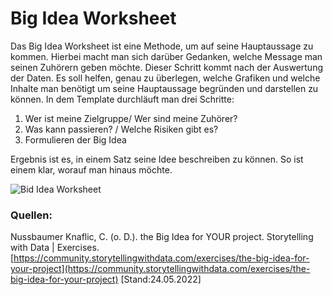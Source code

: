 # Big Idea Worksheet

Das Big Idea Worksheet ist eine Methode, um auf seine Hauptaussage zu kommen. Hierbei macht man sich darüber Gedanken, welche Message man  seinen Zuhörern geben möchte. Dieser Schritt kommt nach der Auswertung der Daten. Es soll helfen, genau zu überlegen, welche Grafiken und welche Inhalte man benötigt um seine Hauptaussage begründen und darstellen zu können. In dem Template durchläuft man drei Schritte: 
1. Wer ist meine Zielgruppe/ Wer sind meine Zuhörer?
2. Was kann passieren? / Welche Risiken gibt es?
3. Formulieren der Big Idea

Ergebnis ist es, in einem Satz seine Idee beschreiben zu können. So ist einem klar, worauf man hinaus möchte. 

![Bid Idea Worksheet](/Users/marenabele/datastorytelling_newbook/Data_Storytelling_TED/Bild_4.png)

### Quellen:
Nussbaumer Knaflic, C. (o. D.). the Big Idea for YOUR project. Storytelling with Data | Exercises. [https://community.storytellingwithdata.com/exercises/the-big-idea-for-your-project](https://community.storytellingwithdata.com/exercises/the-big-idea-for-your-project) [Stand:24.05.2022]